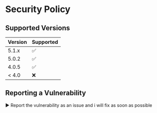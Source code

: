# Security Policy

## Supported Versions

| Version | Supported          |
| ------- | ------------------ |
| 5.1.x   | :white_check_mark: |
| 5.0.2   | ✅                |
| 4.0.5   | :white_check_mark: |
| < 4.0   | :x:                |

## Reporting a Vulnerability

▶️ Report the vulnerability as an issue and i will fix as soon as possible

